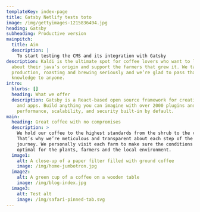 ```yaml
---
templateKey: index-page
title: Gatsby Netlify tests toto
image: /img/gettyimages-1215836494.jpg
heading: Gatsby
subheading: Productive version
mainpitch:
  title: Aim
  description: |
    To start testing the CMS and its integration with Gatsby
description: Kaldi is the ultimate spot for coffee lovers who want to learn
  about their java’s origin and support the farmers that grew it. We take coffee
  production, roasting and brewing seriously and we’re glad to pass that
  knowledge to anyone.
intro:
  blurbs: []
  heading: What we offer
  description: Gatsby is a React-based open source framework for creating websites
    and apps. Build anything you can imagine with over 2000 plugins and
    performance, scalability, and security built-in by default.
main:
  heading: Great coffee with no compromises
  description: >
    We hold our coffee to the highest standards from the shrub to the cup.
    That’s why we’re meticulous and transparent about each step of the coffee’s
    journey. We personally visit each farm to make sure the conditions are
    optimal for the plants, farmers and the local environment.
  image1:
    alt: A close-up of a paper filter filled with ground coffee
    image: /img/home-jumbotron.jpg
  image2:
    alt: A green cup of a coffee on a wooden table
    image: /img/blog-index.jpg
  image3:
    alt: Test alt
    image: /img/safari-pinned-tab.svg
---
```

